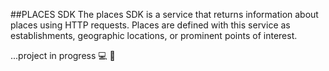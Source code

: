 
##PLACES SDK
The places SDK is a service that returns information about places using HTTP requests. Places are defined with this service as establishments, geographic locations, or prominent points of interest.

...project in progress :computer: :rocket: